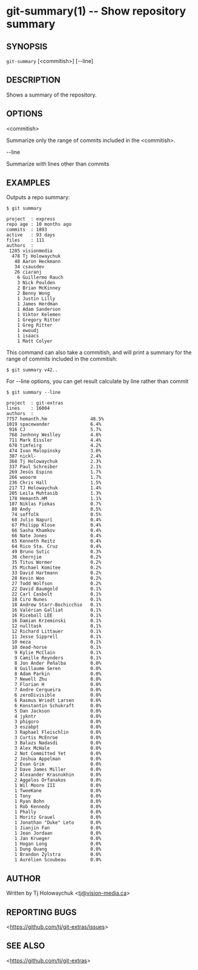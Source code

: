 git-summary(1) -- Show repository summary
=========================================

## SYNOPSIS

`git-summary` [&lt;commitish&gt;] [--line]

## DESCRIPTION

Shows a summary of the repository.

## OPTIONS

  &lt;commitish&gt;
  
  Summarize only the range of commits included in the &lt;commitish&gt;.

  --line

  Summarize with lines other than commits

## EXAMPLES

  Outputs a repo summary:

    $ git summary

    project  : express
    repo age : 10 months ago
    commits  : 1893
    active   : 93 days
    files    : 111
    authors  :
     1285 visionmedia
      478 Tj Holowaychuk
       48 Aaron Heckmann
       34 csausdev
       26 ciaranj
        6 Guillermo Rauch
        3 Nick Poulden
        2 Brian McKinney
        2 Benny Wong
        1 Justin Lilly
        1 James Herdman
        1 Adam Sanderson
        1 Viktor Kelemen
        1 Gregory Ritter
        1 Greg Ritter
        1 ewoudj
        1 isaacs
        1 Matt Colyer

  This command can also take a commitish, and will print a summary for the range
  of commits included in the commitish:

    $ git summary v42..

  For --line options, you can get result calculate by line rather than commit

    $ git summary --line

    project  : git-extras
    lines    : 16004
    authors  :
    7757 hemanth.hm                48.5%
    1019 spacewander               6.4%
     916 CJ                        5.7%
     768 Jonhnny Weslley           4.8%
     711 Mark Eissler              4.4%
     678 timfeirg                  4.2%
     474 Ivan Malopinsky           3.0%
     387 nickl-                    2.4%
     368 Tj Holowaychuk            2.3%
     337 Paul Schreiber            2.1%
     269 Jesús Espino              1.7%
     266 wooorm                    1.7%
     236 Chris Hall                1.5%
     217 TJ Holowaychuk            1.4%
     205 Leila Muhtasib            1.3%
     178 Hemanth.HM                1.1%
     107 Niklas Fiekas             0.7%
      80 Andy                      0.5%
      74 soffolk                   0.5%
      68 Julio Napurí              0.4%
      67 Philipp Klose             0.4%
      66 Sasha Khamkov             0.4%
      66 Nate Jones                0.4%
      65 Kenneth Reitz             0.4%
      64 Rico Sta. Cruz            0.4%
      49 Bruno Sutic               0.3%
      36 chernjie                  0.2%
      35 Titus Wormer              0.2%
      35 Michael Komitee           0.2%
      33 David Hartmann            0.2%
      28 Kevin Woo                 0.2%
      27 Todd Wolfson              0.2%
      22 David Baumgold            0.1%
      22 Carl Casbolt              0.1%
      18 Ciro Nunes                0.1%
      18 Andrew Starr-Bochicchio   0.1%
      16 Valérian Galliat          0.1%
      16 Riceball LEE              0.1%
      16 Damian Krzeminski         0.1%
      12 nulltask                  0.1%
      12 Richard Littauer          0.1%
      11 Jesse Sipprell            0.1%
      10 meza                      0.1%
      10 dead-horse                0.1%
       9 Kylie McClain             0.1%
       9 Camille Reynders          0.1%
       8 Jon Ander Peñalba         0.0%
       8 Guillaume Seren           0.0%
       8 Adam Parkin               0.0%
       7 Newell Zhu                0.0%
       7 Florian H                 0.0%
       7 Andre Cerqueira           0.0%
       6 zeroDivisible             0.0%
       6 Rasmus Wriedt Larsen      0.0%
       6 Konstantin Schukraft      0.0%
       5 Dan Jackson               0.0%
       4 jykntr                    0.0%
       3 phigoro                   0.0%
       3 eszabpt                   0.0%
       3 Raphael Fleischlin        0.0%
       3 Curtis McEnroe            0.0%
       3 Balazs Nadasdi            0.0%
       3 Alex McHale               0.0%
       2 Not Committed Yet         0.0%
       2 Joshua Appelman           0.0%
       2 Evan Grim                 0.0%
       2 Dave James Miller         0.0%
       2 Alexander Krasnukhin      0.0%
       2 Aggelos Orfanakos         0.0%
       1 Wil Moore III             0.0%
       1 TweeKane                  0.0%
       1 Tony                      0.0%
       1 Ryan Bohn                 0.0%
       1 Rob Kennedy               0.0%
       1 Phally                    0.0%
       1 Moritz Grauel             0.0%
       1 Jonathan "Duke" Leto      0.0%
       1 Jianjin Fan               0.0%
       1 Jean Jordaan              0.0%
       1 Jan Krueger               0.0%
       1 Hogan Long                0.0%
       1 Dung Quang                0.0%
       1 Brandon Zylstra           0.0%
       1 Aurélien Scoubeau         0.0%

## AUTHOR

Written by Tj Holowaychuk &lt;<tj@vision-media.ca>&gt;

## REPORTING BUGS

&lt;<https://github.com/tj/git-extras/issues>&gt;

## SEE ALSO

&lt;<https://github.com/tj/git-extras>&gt;
